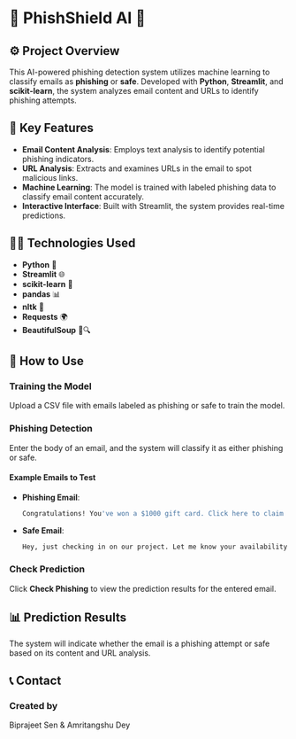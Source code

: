 # 🚨 PhishShield AI 🚨

## ⚙️ Project Overview

This AI-powered phishing detection system utilizes machine learning to classify emails as **phishing** or **safe**. Developed with **Python**, **Streamlit**, and **scikit-learn**, the system analyzes email content and URLs to identify phishing attempts.

## 🚀 Key Features

- **Email Content Analysis**: Employs text analysis to identify potential phishing indicators.
- **URL Analysis**: Extracts and examines URLs in the email to spot malicious links.
- **Machine Learning**: The model is trained with labeled phishing data to classify email content accurately.
- **Interactive Interface**: Built with Streamlit, the system provides real-time predictions.

## 🧑‍💻 Technologies Used

- **Python** 🐍
- **Streamlit** 🌐
- **scikit-learn** 🤖
- **pandas** 📊
- **nltk** 🧠
- **Requests** 🌍
- **BeautifulSoup** 🍲🔍

## 🚀 How to Use

### **Training the Model**
Upload a CSV file with emails labeled as phishing or safe to train the model.

### **Phishing Detection**
Enter the body of an email, and the system will classify it as either phishing or safe.

#### **Example Emails to Test**

- **Phishing Email**:
  ```bash
  Congratulations! You've won a $1000 gift card. Click here to claim your prize: http://phishing.com
  ```
- **Safe Email**:
  ```bash
  Hey, just checking in on our project. Let me know your availability for a meeting.
  ```

### **Check Prediction**
Click **Check Phishing** to view the prediction results for the entered email.

## 📊 Prediction Results
The system will indicate whether the email is a phishing attempt or safe based on its content and URL analysis.


## 📞 Contact

### Created by
Biprajeet Sen & Amritangshu Dey